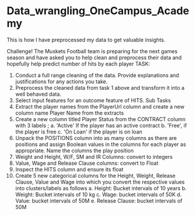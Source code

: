 # Data_wrangling_OneCampus_Academy
This is how I have preprocessed my data to get valuable insights.


Challenge! 
 The Muskets Football team is preparing for the next games season and have asked you to help clean 
and preprocess their data and hopefully help predict number of hits by each player 
TASK: 
1. Conduct a full range cleaning of the data. Provide explanations and justifications for any actions 
you take. 
2. Preprocess the cleaned data from task 1 above and transform it into a well behaved data. 
3. Select input features for an outcome feature of HITS. 
Sub Tasks 
1. Extract the player names from the PlayerUrl column and create a new column name Player 
Name from the extracts 
2. Create a new column titled Player Status from the CONTRACT column with 3 labels ; 
a. 'Active' If the player has an active contract 
b. 'Free', if the player is free 
c. 'On Loan' if the player is on loan 
3. Unpack the POSITIONS column into as many columns as there are positions and assign Boolean 
values in the columns for each player as appropriate. Name the columns the play position 
4. Weight and Height, W/F, SM and IR Columns: convert to integers 
5. Value, Wage and Release Clause columns: convert to Float 
6. Inspect the HITS column and ensure its float 
7. Create 5 new categorical columns for the Height, Weight, Release Clause, Value and Wage into 
which you convert the respective values into clusters/labels as follows 
a. Height: Bucket intervals of 10 years 
b. Weight: Bucket intervals of 10 kg 
c. Wage: bucket intervals of 50K 
d. Value: bucket intervals of 50M 
e. Release Clause: bucket intervals of 50M
